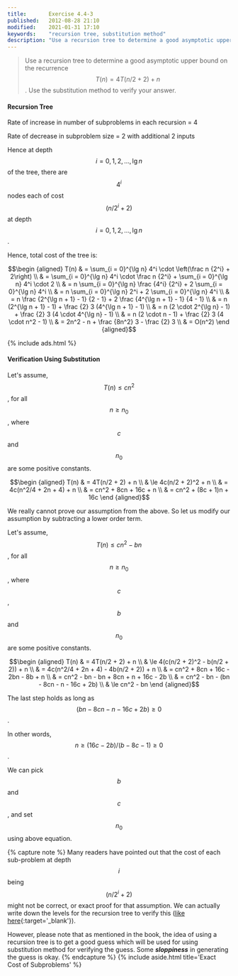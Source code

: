 ```yaml
---
title:       Exercise 4.4-3
published:   2012-08-28 21:10
modified:    2021-01-31 17:10
keywords:    "recursion tree, substitution method"
description: "Use a recursion tree to determine a good asymptotic upper bound on the recurrence T(n) = 4T(n/2+2) + n. Use the substitution method to verify your answer."
---
```


> Use a recursion tree to determine a good asymptotic upper bound on the recurrence $$T(n) = 4T(n/2 + 2) + n$$. Use the substitution method to verify your answer.

#### Recursion Tree

Rate of increase in number of subproblems in each recursion = 4

Rate of decrease in subproblem size = 2 with additional 2 inputs

Hence at depth $$i = 0, 1, 2, \dots, \lg n$$ of the tree, there are $$4^i$$ nodes each of cost $$(n/2^i + 2)$$ at depth $$i = 0, 1, 2, \dots, \lg n$$.

Hence, total cost of the tree is:

$$\begin {aligned}
T(n) & = \sum_{i = 0}^{\lg n} 4^i \cdot \left(\frac n {2^i} + 2\right) \\
     & = \sum_{i = 0}^{\lg n} 4^i \cdot \frac n {2^i} + \sum_{i = 0}^{\lg n} 4^i \cdot 2 \\
     & = n \sum_{i = 0}^{\lg n} \frac {4^i} {2^i} + 2 \sum_{i = 0}^{\lg n} 4^i \\
     & = n \sum_{i = 0}^{\lg n} 2^i + 2 \sum_{i = 0}^{\lg n} 4^i \\
     & = n \frac {2^{\lg n + 1} - 1} {2 - 1} + 2 \frac {4^{\lg n + 1} - 1} {4 - 1} \\
     & = n (2^{\lg n + 1} - 1) + \frac {2} 3 (4^{\lg n + 1} - 1) \\
     & = n (2 \cdot 2^{\lg n} - 1) + \frac {2} 3 (4 \cdot 4^{\lg n} - 1) \\
     & = n (2 \cdot n - 1) + \frac {2} 3 (4 \cdot n^2 - 1) \\
     & = 2n^2 - n + \frac {8n^2} 3 - \frac {2} 3 \\
     & = O(n^2)
\end {aligned}$$

{% include ads.html %}

#### Verification Using Substitution

Let's assume, $$T(n) \le cn^2$$, for all $$n \ge n_0$$, where $$c$$ and $$n_0$$ are some positive constants.

$$\begin {aligned}
T(n) & = 4T(n/2 + 2) + n \\
     & \le 4c(n/2 + 2)^2 + n \\
     & = 4c(n^2/4 + 2n + 4) + n \\
     & = cn^2 + 8cn + 16c + n \\
     & = cn^2 + (8c + 1)n + 16c
\end {aligned}$$

We really cannot prove our assumption from the above. So let us modify our assumption by subtracting a lower order term.

Let's assume, $$T(n) \le cn^2 - bn$$, for all $$n \ge n_0$$, where $$c$$, $$b$$ and $$n_0$$ are some positive constants.

$$\begin {aligned}
T(n) & = 4T(n/2 + 2) + n \\
     & \le 4(c(n/2 + 2)^2 - b(n/2 + 2)) + n \\
     & = 4c(n^2/4 + 2n + 4) - 4b(n/2 + 2)) + n \\
     & = cn^2 + 8cn + 16c - 2bn - 8b + n \\
     & = cn^2 - bn - bn + 8cn + n + 16c - 2b \\
     & = cn^2 - bn - (bn - 8cn - n - 16c + 2b) \\
     & \le cn^2 - bn
\end {aligned}$$

The last step holds as long as $$(bn - 8cn - n - 16c + 2b) \ge 0$$.

In other words, $$n \ge (16c - 2b)/(b - 8c - 1) \ge 0$$.

We can pick $$b$$ and $$c$$, and set $$n_0$$ using above equation.

{% capture note %}
Many readers have pointed out that the cost of each sub-problem at depth $$i$$ being $$(n/2^i + 2)$$ might not be correct, or exact proof for that assumption. We can actually write down the levels for the recursion tree to verify this ([like here](https://donrwalsh.github.io/CLRS/solutions/04/e4.4-3.html 'Recursion tree for E04.04-03'){:target='_blank'}).

However, please note that as mentioned in the book, the idea of using a recursion tree is to get a good guess which will be used for using substitution method for verifying the guess. Some ***sloppiness*** in generating the guess is okay.
{% endcapture %}
{% include aside.html title='Exact Cost of Subproblems' %}
